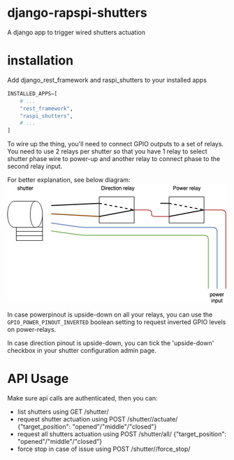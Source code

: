 # django-rapspi-shutters
A django app to trigger wired shutters actuation

# installation
Add django_rest_framework and raspi_shutters to your installed apps
```python
INSTALLED_APPS=[
    # ...
    "rest_framework",
    "raspi_shutters",
    # ...
]
```

To wire up the thing, you'll need to connect GPIO outputs to a set of relays. You need to use 2 relays per shutter so that you have 1 relay to select shutter phase wire to power-up and another relay to connect phase to the second relay input.

For better explanation, see below diagram:
![Wiring diagram](documentation/wiring.jpg)

In case powerpinout is upside-down on all your relays, you can use the `GPIO_POWER_PINOUT_INVERTED` boolean setting to request inverted GPIO levels on power-relays.

In case direction pinout is upside-down, you can tick the 'upside-down' checkbox in your shutter configuration admin page.

# API Usage
Make sure api calls are authenticated, then you can:
- list shutters using GET /shutter/
- request shutter actuation using POST /shutter/<pk>/actuate/ {"target_position": "opened"/"middle"/"closed"}
- request all shutters actuation using POST /shutter/all/ {"target_position": "opened"/"middle"/"closed"}
- force stop in case of issue using POST /shutter/<pk>/force_stop/

